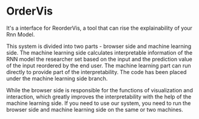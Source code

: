 # OrderVis
It's a interface for ReorderVis, a tool that can rise the explainability of your Rnn Model.


This system is divided into two parts - browser side and machine learning side. The machine learning side calculates interpretable information of the RNN model the researcher set based on the input and the prediction value of the input reordered by the end user. The machine learning part can run directly to provide part of the interpretability. The code has been placed under the machine learning side branch.


While the browser side is responsible for the functions of visualization and interaction, which greatly improves the interpretability with the help of the machine learning side. If you need to use our system, you need to run the browser side and machine learning side on the same or two machines. 

